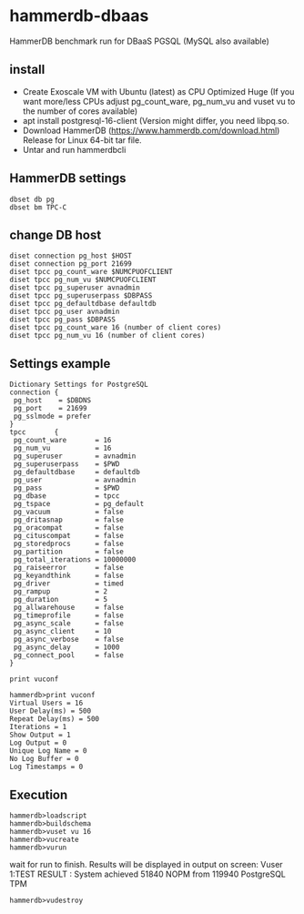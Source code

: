 # hammerdb-dbaas
HammerDB benchmark run for DBaaS PGSQL (MySQL also available)

## install

* Create Exoscale VM with Ubuntu (latest) as CPU Optimized Huge (If you want more/less CPUs adjust pg_count_ware, pg_num_vu and vuset vu to the number of cores available)
* apt install postgresql-16-client (Version might differ, you need libpq.so.
* Download HammerDB (https://www.hammerdb.com/download.html) Release for Linux 64-bit tar file.
* Untar and run hammerdbcli

## HammerDB settings

```
dbset db pg
dbset bm TPC-C
```

## change DB host

```
diset connection pg_host $HOST
diset connection pg_port 21699
diset tpcc pg_count_ware $NUMCPUOFCLIENT
diset tpcc pg_num_vu $NUMCPUOFCLIENT
diset tpcc pg_superuser avnadmin
diset tpcc pg_superuserpass $DBPASS
diset tpcc pg_defaultdbase defaultdb
diset tpcc pg_user avnadmin
diset tpcc pg_pass $DBPASS
diset tpcc pg_count_ware 16 (number of client cores)
diset tpcc pg_num_vu 16 (number of client cores)
```

## Settings example

```
Dictionary Settings for PostgreSQL
connection {
 pg_host    = $DBDNS
 pg_port    = 21699
 pg_sslmode = prefer
}
tpcc       {
 pg_count_ware       = 16
 pg_num_vu           = 16
 pg_superuser        = avnadmin
 pg_superuserpass    = $PWD
 pg_defaultdbase     = defaultdb
 pg_user             = avnadmin
 pg_pass             = $PWD
 pg_dbase            = tpcc
 pg_tspace           = pg_default
 pg_vacuum           = false
 pg_dritasnap        = false
 pg_oracompat        = false
 pg_cituscompat      = false
 pg_storedprocs      = false
 pg_partition        = false
 pg_total_iterations = 10000000
 pg_raiseerror       = false
 pg_keyandthink      = false
 pg_driver           = timed
 pg_rampup           = 2
 pg_duration         = 5
 pg_allwarehouse     = false
 pg_timeprofile      = false
 pg_async_scale      = false
 pg_async_client     = 10
 pg_async_verbose    = false
 pg_async_delay      = 1000
 pg_connect_pool     = false
}

print vuconf

hammerdb>print vuconf
Virtual Users = 16
User Delay(ms) = 500
Repeat Delay(ms) = 500
Iterations = 1
Show Output = 1
Log Output = 0
Unique Log Name = 0
No Log Buffer = 0
Log Timestamps = 0
```

## Execution

```
hammerdb>loadscript
hammerdb>buildschema
hammerdb>vuset vu 16
hammerdb>vucreate
hammerdb>vurun
```
wait for run to finish. Results will be displayed in output on screen:
Vuser 1:TEST RESULT : System achieved 51840 NOPM from 119940 PostgreSQL TPM
```
hammerdb>vudestroy
```
